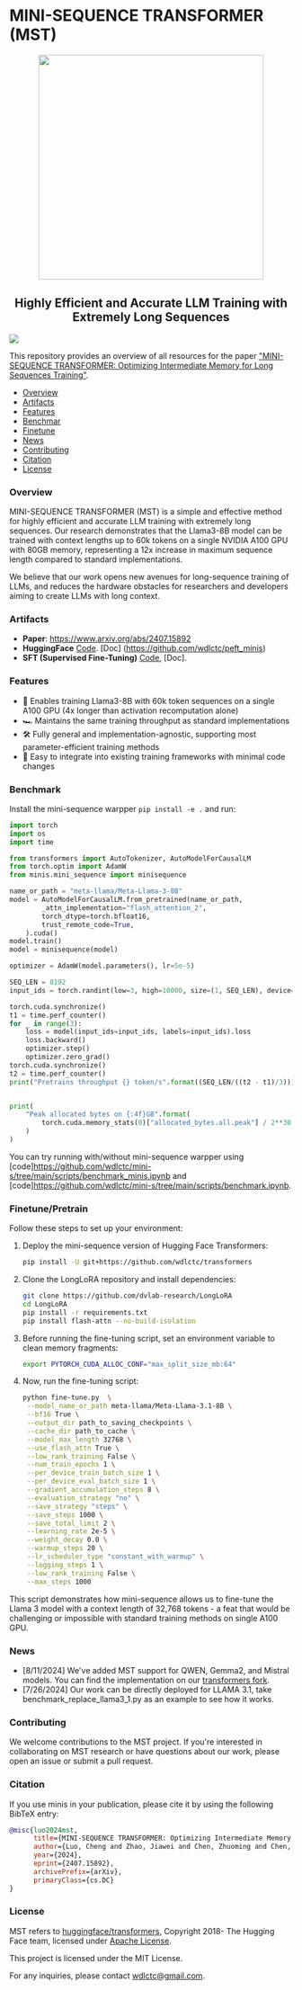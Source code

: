 # MINI-SEQUENCE TRANSFORMER (MST)

<div align="center">
  <img src="./doc/img/central_mst_logo.png" width="400" />
  <h2>Highly Efficient and Accurate LLM Training with Extremely Long Sequences</h2>
</div>

![](./doc/img/mst.png)

This repository provides an overview of all resources for the paper ["MINI-SEQUENCE TRANSFORMER: Optimizing Intermediate Memory for Long Sequences Training"](https://www.arxiv.org/abs/2407.15892).

- [Overview](#overview)
- [Artifacts](#artifacts)
- [Features](#features)
- [Benchmar](#benchmark)
- [Finetune](#finetune)
- [News](#news)
- [Contributing](#citation)
- [Citation](#citation)
- [License](#license)

### Overview

MINI-SEQUENCE TRANSFORMER (MST) is a simple and effective method for highly efficient and accurate LLM training with extremely long sequences. Our research demonstrates that the Llama3-8B model can be trained with context lengths up to 60k tokens on a single NVIDIA A100 GPU with 80GB memory, representing a 12x increase in maximum sequence length compared to standard implementations.

We believe that our work opens new avenues for long-sequence training of LLMs, and reduces the hardware obstacles for researchers and developers aiming to create LLMs with long context.

### Artifacts

- **Paper**: https://www.arxiv.org/abs/2407.15892
- **HuggingFace** [Code](https://github.com/wdlctc/transformers). [Doc] (https://github.com/wdlctc/peft_minis)
- **SFT (Supervised Fine-Tuning)** [Code](https://github.com/wdlctc/peft_minis), [Doc].

### Features

- 🚀 Enables training Llama3-8B with 60k token sequences on a single A100 GPU (4x longer than activation recomputation alone)
- 🏎️ Maintains the same training throughput as standard implementations
- 🛠️ Fully general and implementation-agnostic, supporting most parameter-efficient training methods
- 🔌 Easy to integrate into existing training frameworks with minimal code changes

### Benchmark
Install the mini-sequence warpper `pip install -e .` and run:


```python
import torch
import os
import time

from transformers import AutoTokenizer, AutoModelForCausalLM
from torch.optim import AdamW
from minis.mini_sequence import minisequence

name_or_path = "meta-llama/Meta-Llama-3-8B"
model = AutoModelForCausalLM.from_pretrained(name_or_path,
        _attn_implementation="flash_attention_2",
        torch_dtype=torch.bfloat16,
        trust_remote_code=True,
    ).cuda()
model.train()
model = minisequence(model)

optimizer = AdamW(model.parameters(), lr=5e-5)

SEQ_LEN = 8192
input_ids = torch.randint(low=3, high=10000, size=(1, SEQ_LEN), device="cuda")

torch.cuda.synchronize()
t1 = time.perf_counter()
for _ in range(3):
    loss = model(input_ids=input_ids, labels=input_ids).loss
    loss.backward()
    optimizer.step()
    optimizer.zero_grad()
torch.cuda.synchronize()
t2 = time.perf_counter()
print("Pretrains throughput {} token/s".format((SEQ_LEN/((t2 - t1)/3))))


print(
    "Peak allocated bytes on {:4f}GB".format(
        torch.cuda.memory_stats(0)["allocated_bytes.all.peak"] / 2**30
    )
)
```
You can try running with/without mini-sequence warpper using [code]https://github.com/wdlctc/mini-s/tree/main/scripts/benchmark_minis.ipynb and [code]https://github.com/wdlctc/mini-s/tree/main/scripts/benchmark.ipynb.

### Finetune/Pretrain

Follow these steps to set up your environment:

1. Deploy the mini-sequence version of Hugging Face Transformers:
   ```bash
   pip install -U git+https://github.com/wdlctc/transformers
   ```

2. Clone the LongLoRA repository and install dependencies:
   ```bash
   git clone https://github.com/dvlab-research/LongLoRA
   cd LongLoRA
   pip install -r requirements.txt
   pip install flash-attn --no-build-isolation
   ```

3. Before running the fine-tuning script, set an environment variable to clean memory fragments:
   ```bash
   export PYTORCH_CUDA_ALLOC_CONF="max_split_size_mb:64"
   ```

4. Now, run the fine-tuning script:
   ```bash
   python fine-tune.py  \
    --model_name_or_path meta-llama/Meta-Llama-3.1-8B \
    --bf16 True \
    --output_dir path_to_saving_checkpoints \
    --cache_dir path_to_cache \
    --model_max_length 32768 \
    --use_flash_attn True \
    --low_rank_training False \
    --num_train_epochs 1 \
    --per_device_train_batch_size 1 \
    --per_device_eval_batch_size 1 \
    --gradient_accumulation_steps 8 \
    --evaluation_strategy "no" \
    --save_strategy "steps" \
    --save_steps 1000 \
    --save_total_limit 2 \
    --learning_rate 2e-5 \
    --weight_decay 0.0 \
    --warmup_steps 20 \
    --lr_scheduler_type "constant_with_warmup" \
    --logging_steps 1 \
    --low_rank_training False \
    --max_steps 1000
   ```
This script demonstrates how mini-sequence allows us to fine-tune the Llama 3 model with a context length of 32,768 tokens - a feat that would be challenging or impossible with standard training methods on single A100 GPU.

### News

- [8/11/2024] We've added MST support for QWEN, Gemma2, and Mistral models. You can find the implementation on our [transformers fork](https://github.com/wdlctc/transformers).
- [7/26/2024] Our work can be directly deployed for LLAMA 3.1, take benchmark_replace_llama3_1.py as an example to see how it works.


### Contributing

We welcome contributions to the MST project. If you're interested in collaborating on MST research or have questions about our work, please open an issue or submit a pull request.

### Citation

If you use minis in your publication, please cite it by using the following BibTeX entry:

```BibTeX
@misc{luo2024mst,
      title={MINI-SEQUENCE TRANSFORMER: Optimizing Intermediate Memory for Long Sequences Training}, 
      author={Luo, Cheng and Zhao, Jiawei and Chen, Zhuoming and Chen, Beidi and Anandkumar, Anima},
      year={2024},
      eprint={2407.15892},
      archivePrefix={arXiv},
      primaryClass={cs.DC}
}
```

### License

MST refers to [huggingface/transformers](https://github.com/huggingface/transformers), Copyright 2018- The Hugging Face team, licensed under [Apache License](http://www.apache.org/licenses/LICENSE-2.0).

This project is licensed under the MIT License.

For any inquiries, please contact wdlctc@gmail.com.
